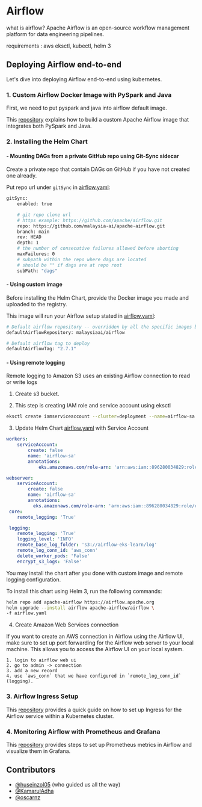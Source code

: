 # Airflow

what is airflow? Apache Airflow is an open-source workflow management platform for data engineering pipelines.

requirements : aws eksctl, kubectl, helm 3

## Deploying Airflow end-to-end

Let's dive into deploying Airflow end-to-end using kubernetes.


### 1. Custom Airflow Docker Image with PySpark and Java

First, we need to put pyspark and java into airflow default image.

This [repository](https://github.com/malaysia-ai/apache-airflow/blob/main/README.md) explains how to build a custom Apache Airflow image that integrates both PySpark and Java.

### 2. Installing the Helm Chart

#### - Mounting DAGs from a private GitHub repo using Git-Sync sidecar

Create a private repo that contain DAGs on GitHub if you have not created one already.

Put repo url under `gitSync` in [airflow.yaml](https://github.com/malaysia-ai/infra/blob/main/airflow/airflow.yaml#L68):

```bash
gitSync:
    enabled: true

    # git repo clone url
    # https example: https://github.com/apache/airflow.git
    repo: https://github.com/malaysia-ai/apache-airflow.git
    branch: main
    rev: HEAD
    depth: 1
    # the number of consecutive failures allowed before aborting
    maxFailures: 0
    # subpath within the repo where dags are located
    # should be "" if dags are at repo root
    subPath: "dags"
```

#### - Using custom image

Before installing the Helm Chart, provide the Docker image you made and uploaded to the registry. 

This image will run your Airflow setup stated in [airflow.yaml](https://github.com/malaysia-ai/infra/blob/main/airflow/airflow.yaml#L68): 


```bash
# Default airflow repository -- overridden by all the specific images below
defaultAirflowRepository: malaysiaai/airflow

# Default airflow tag to deploy
defaultAirflowTag: "2.7.1"
```

#### - Using remote logging

Remote logging to Amazon S3 uses an existing Airflow connection to read or write logs

1. Create s3 bucket.

2. This step is creating IAM role and service account using eksctl

```bash
eksctl create iamserviceaccount --cluster=deployment --name=airflow-sa --namespace=default --attach-policy-arn=arn:aws:iam::aws:policy/AmazonS3FullAccess --approve
```

3. Update Helm Chart [airflow.yaml](https://github.com/malaysia-ai/infra/blob/main/airflow/airflow.yaml) with Service Account

```yaml
workers:
    serviceAccount:
        create: false
        name: 'airflow-sa'
        annotations:
            eks.amazonaws.com/role-arn: 'arn:aws:iam::896280034829:role/eksctl-deployment-addon-iamserviceaccount-de-Role1-DU6JB1S0FU1J'

webserver:
    serviceAccount:
        create: false
        name: 'airflow-sa'
        annotations:
          eks.amazonaws.com/role-arn: 'arn:aws:iam::896280034829:role/eksctl-deployment-addon-iamserviceaccount-de-Role1-DU6JB1S0FU1J'
 core:
    remote_logging: 'True'

 logging:
    remote_logging: 'True'
    logging_level: 'INFO'
    remote_base_log_folder: 's3://airflow-eks-learn/log'
    remote_log_conn_id: 'aws_conn'
    delete_worker_pods: 'False'
    encrypt_s3_logs: 'False'
```

You may install the chart after you done with custom image and remote logging configuration.

To install this chart using Helm 3, run the following commands:

```bash
helm repo add apache-airflow https://airflow.apache.org
helm upgrade --install airflow apache-airflow/airflow \
-f airflow.yaml
```

4. Create Amazon Web Services connection

If you want to create an AWS connection in Airflow using the Airflow UI, make sure to set up port forwarding for the Airflow web server to your local machine. This allows you to access the Airflow UI on your local system.

```
1. login to airflow web ui
2. go to admin -> connection
3. add a new record
4. use `aws_conn` that we have configured in `remote_log_conn_id` (logging).
```

### 3. Airflow Ingress Setup

This [repository](https://github.com/malaysia-ai/nginx/tree/main/eks/airflow) provides a quick guide on how to set up Ingress for the Airflow service within a Kubernetes cluster.

### 4. Monitoring Airflow with Prometheus and Grafana

This [repository](https://github.com/malaysia-ai/alerts) provides steps to set up Prometheus metrics in Airflow and visualize them in Grafana.

## Contributors

- [@huseinzol05](https://github.com/huseinzol05) (who guided us all the way)
- [@KamarulAdha](https://github.com/KamarulAdha)
- [@oscarnz](https://github.com/oscarnz)
